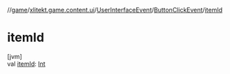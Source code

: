 //[game](../../../../index.md)/[xlitekt.game.content.ui](../../index.md)/[UserInterfaceEvent](../index.md)/[ButtonClickEvent](index.md)/[itemId](item-id.md)

# itemId

[jvm]\
val [itemId](item-id.md): [Int](https://kotlinlang.org/api/latest/jvm/stdlib/kotlin/-int/index.html)
